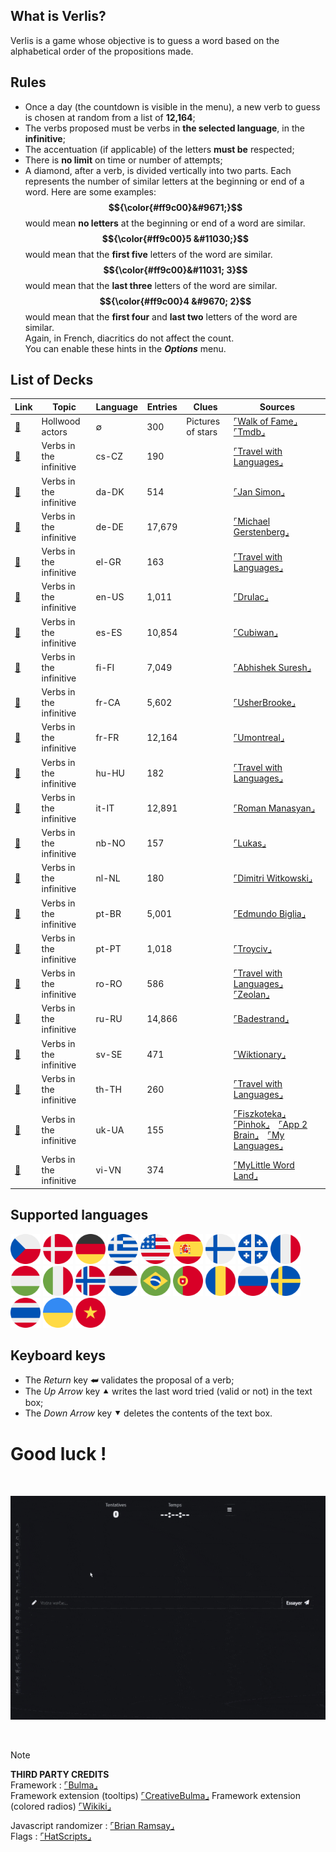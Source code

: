 ## What is Verlis?

Verlis is a game whose objective is to guess a word based on the alphabetical order of the propositions made.

## Rules

- Once a day (the countdown is visible in the menu), a new verb to guess is chosen at random from a list of <strong>12,164</strong>;
- The verbs proposed must be verbs in <strong>the selected language</strong>, in the <strong>infinitive</strong>;
- The accentuation (if applicable) of the letters <strong>must be</strong> respected;
- There is <strong>no limit</strong> on time or number of attempts;
- A diamond, after a verb, is divided vertically into two parts. Each represents the number of similar letters at the beginning or end of a word. Here are some examples:<br/>
<strong>$${\color{#ff9c00}&#9671;}$$</strong> would mean <strong>no letters</strong> at the beginning or end of a word are similar.<br/>
<strong>$${\color{#ff9c00}5 &#11030;}$$</strong> would mean that the <strong>first five</strong> letters of the word are similar.<br/>
<strong>$${\color{#ff9c00}&#11031; 3}$$</strong> would mean that the <strong>last three</strong> letters of the word are similar.<br/>
<strong>$${\color{#ff9c00}4 &#9670; 2}$$</strong> would mean that the <strong>first four</strong> and <strong>last two</strong> letters of the word are similar.<br/>
Again, in French, diacritics do not affect the count.<br/>
You can enable these hints in the <strong><em>Options</em></strong> menu.

## List of Decks

| Link																																| Topic											| Language			| Entries 	| Clues				  			| Sources		|
| ------------------------------------------------------------------- | --------------------------| ------------- | --------- | ------------------- | --------- |
| [:link:](https://philjbt.github.io/Verlis/?deck=stars_hollywood)		| Hollwood actors						| &varnothing;	| 300				| Pictures of stars 	| [&ulcorner;Walk of Fame&lrcorner;](https://walkoffame.com/browse-stars/)&emsp;[&ulcorner;Tmdb&lrcorner;](https://www.themoviedb.org/) |
| [:link:](https://philjbt.github.io/Verlis/?deck=verb_inf_cs-CZ)			|	Verbs in the infinitive		|	cs-CZ					| 190				| 					 					| [&ulcorner;Travel with Languages&lrcorner;](https://travelwithlanguages.com/blog/most-common-czech-words.html) |
| [:link:](https://philjbt.github.io/Verlis/?deck=verb_inf_da-DK)			|	Verbs in the infinitive		|	da-DK					| 514				| 					 					| [&ulcorner;Jan Simon&lrcorner;](https://github.com/janhsimon/DanishVerbs) |
| [:link:](https://philjbt.github.io/Verlis/?deck=verb_inf_de-DE)			|	Verbs in the infinitive		|	de-DE					| 17,679		| 										| [&ulcorner;Michael Gerstenberg&lrcorner;](https://github.com/michael-gerstenberg/GermanVerbScraper) |
| [:link:](https://philjbt.github.io/Verlis/?deck=verb_inf_el-GR)			|	Verbs in the infinitive		|	el-GR					| 163				| 					 					| [&ulcorner;Travel with Languages&lrcorner;](https://travelwithlanguages.com/blog/most-common-modern-greek-words.html) |
| [:link:](https://philjbt.github.io/Verlis/?deck=verb_inf_en-US)			|	Verbs in the infinitive		|	en-US					| 1,011			| 						 				| [&ulcorner;Drulac&lrcorner;](https://github.com/Drulac/English-Verbs-Conjugates) |
| [:link:](https://philjbt.github.io/Verlis/?deck=verb_inf_es-ES)			|	Verbs in the infinitive		|	es-ES					| 10,854		| 										| [&ulcorner;Cubiwan&lrcorner;](https://github.com/cubiwan/jsESverb) |
| [:link:](https://philjbt.github.io/Verlis/?deck=verb_inf_fi-FI)			|	Verbs in the infinitive		|	fi-FI					| 7,049			| 						 				| [&ulcorner;Abhishek Suresh&lrcorner;](https://github.com/absu5530/morphological_classifier) |
| [:link:](https://philjbt.github.io/Verlis/?deck=verb_inf_fr-CA)			|	Verbs in the infinitive		|	fr-CA					| 5,602			| 						 				| [&ulcorner;UsherBrooke&lrcorner;](https://usito.usherbrooke.ca) |
| [:link:](https://philjbt.github.io/Verlis/?deck=verb_inf_fr-FR)			|	Verbs in the infinitive		|	fr-FR					| 12,164		| 										| [&ulcorner;Umontreal&lrcorner;](http://rali.iro.umontreal.ca) |
| [:link:](https://philjbt.github.io/Verlis/?deck=verb_inf_hu-HU)			|	Verbs in the infinitive		|	hu-HU					| 182				| 					 					| [&ulcorner;Travel with Languages&lrcorner;](https://travelwithlanguages.com/blog/most-common-hungarian-words.html) |
| [:link:](https://philjbt.github.io/Verlis/?deck=verb_inf_it-IT)			|	Verbs in the infinitive		|	it-IT					| 12,891		| 										| [&ulcorner;Roman Manasyan&lrcorner;](https://github.com/rmanasyan/italianverbsnext) |
| [:link:](https://philjbt.github.io/Verlis/?deck=verb_inf_nb-NO)			|	Verbs in the infinitive		|	nb-NO					| 157				| 										| [&ulcorner;Lukas&lrcorner;](https://github.com/YesUseY/Norwegian-language-verbs-training-program) |
| [:link:](https://philjbt.github.io/Verlis/?deck=verb_inf_nl-NL)			|	Verbs in the infinitive		|	nl-NL					| 180				| 					 					| [&ulcorner;Dimitri Witkowski&lrcorner;](https://github.com/antelle/sterke-werkwoorden) |
| [:link:](https://philjbt.github.io/Verlis/?deck=verb_inf_pt-BR)			|	Verbs in the infinitive		|	pt-BR					| 5,001			| 						 				| [&ulcorner;Edmundo Biglia&lrcorner;](https://github.com/edmundobiglia/ptbr-top-verbs) |
| [:link:](https://philjbt.github.io/Verlis/?deck=verb_inf_pt-PT)			|	Verbs in the infinitive		|	pt-PT					| 1,018			| 						 				| [&ulcorner;Troyciv&lrcorner;](https://github.com/Troyciv/PT_ConjugationTrainer_Anki) |
| [:link:](https://philjbt.github.io/Verlis/?deck=verb_inf_ro-RO)			|	Verbs in the infinitive		|	ro-RO					| 586				| 					 					| [&ulcorner;Travel with Languages&lrcorner;](https://travelwithlanguages.com/blog/most-common-romanian-words.html)&emsp;[&ulcorner;Zeolan&lrcorner;](https://github.com/zeolan/digital-ocean-app) |
| [:link:](https://philjbt.github.io/Verlis/?deck=verb_inf_ru-RU)			|	Verbs in the infinitive		|	ru-RU					| 14,866		| 										| [&ulcorner;Badestrand&lrcorner;](https://github.com/Badestrand/russian-dictionary) |
| [:link:](https://philjbt.github.io/Verlis/?deck=verb_inf_sv-SE)			|	Verbs in the infinitive		|	sv-SE					| 471				| 					 					| [&ulcorner;Wiktionary&lrcorner;](https://en.wiktionary.org/wiki/Appendix:Swedish_verbs) |
| [:link:](https://philjbt.github.io/Verlis/?deck=verb_inf_th-TH)			|	Verbs in the infinitive		|	th-TH					| 260				| 					 					| [&ulcorner;Travel with Languages&lrcorner;](https://travelwithlanguages.com/blog/most-common-thai-words.html) |
| [:link:](https://philjbt.github.io/Verlis/?deck=verb_inf_uk-UA)			|	Verbs in the infinitive		|	uk-UA					| 155				| 					 					| [&ulcorner;Fiszkoteka&lrcorner;](https://fiszkoteka.pl/zestaw/309215-500-most-important-ukrainian-verbs-100-125)&emsp;[&ulcorner;Pinhok&lrcorner;](https://www.pinhok.com/kb/ukrainian/319/ukrainian-verbs/)&emsp;[&ulcorner;App 2 Brain&lrcorner;](https://app2brain.com/learn-languages/ukrainian/basic-verbs/)&emsp;[&ulcorner;My Languages&lrcorner;](https://mylanguages.org/ukrainian_verbs.php) |
| [:link:](https://philjbt.github.io/Verlis/?deck=verb_inf_vi-VN)			|	Verbs in the infinitive		|	vi-VN					| 374				| 					 					| [&ulcorner;MyLittle Word Land&lrcorner;](https://mylittlewordland.com/course/452073/vietnamese-verb-list) |

## Supported languages

[<img src="../res/img/flags/cs-CZ.svg" width="48px" />](## "Czech") [<img src="../res/img/flags/da-DK.svg" width="48px" />](## "Danish") [<img src="../res/img/flags/de-DE.svg" width="48px" />](## "German") [<img src="../res/img/flags/el-GR.svg" width="48px" />](## "Greek") [<img src="../res/img/flags/en-US.svg" width="48px" />](## "English") [<img src="../res/img/flags/es-ES.svg" width="48px" />](## "Spanish") [<img src="../res/img/flags/fi-FI.svg" width="48px" />](## "Finnish") [<img src="../res/img/flags/fr-CA.svg" width="48px" />](## "French (Québec)") [<img src="../res/img/flags/fr-FR.svg" width="48px" />](## "French (France)") [<img src="../res/img/flags/hu-HU.svg" width="48px" />](## "Hungarian") [<img src="../res/img/flags/it-IT.svg" width="48px" />](## "Italian") [<img src="../res/img/flags/nb-NO.svg" width="48px" />](## "Norwegian") [<img src="../res/img/flags/nl-NL.svg" width="48px" />](## "Dutch") [<img src="../res/img/flags/pt-BR.svg" width="48px" />](## "Portuguese (Brazil)") [<img src="../res/img/flags/pt-PT.svg" width="48px" />](## "Portuguese (Portugal)") [<img src="../res/img/flags/ro-RO.svg" width="48px" />](## "Romanian") [<img src="../res/img/flags/ru-RU.svg" width="48px" />](## "Russian") [<img src="../res/img/flags/sv-SE.svg" width="48px" />](## "Swedish") [<img src="../res/img/flags/th-TH.svg" width="48px" />](## "Thai") [<img src="../res/img/flags/uk-UA.svg" width="48px" />](## "Ukrainian") [<img src="../res/img/flags/vi-VN.svg" width="48px" />](## "Vietnamese")

## Keyboard keys

- The <em>Return</em> key &#11176; validates the proposal of a verb;
- The <em>Up Arrow</em> key &#11205; writes the last word tried (valid or not) in the text box;
- The <em>Down Arrow</em> key &#11206; deletes the contents of the text box.

# Good luck !

<br/>

![screencast](screencast.gif)

<br/>

> [!NOTE]
> __THIRD PARTY CREDITS__\
> Framework : [&ulcorner;Bulma&lrcorner;](https://bulma.io)\
> Framework extension (tooltips) [&ulcorner;CreativeBulma&lrcorner;](https://bulma-tooltip.netlify.app/get-started/)
> Framework extension (colored radios) [&ulcorner;Wikiki&lrcorner;](https://wikiki.github.io/form/checkradio/)
> 
> Javascript randomizer : [&ulcorner;Brian Ramsay&lrcorner;](https://github.com/BrianRamsay/Randomizer)\
> Flags : [&ulcorner;HatScripts&lrcorner;](https://github.com/HatScripts/circle-flags)